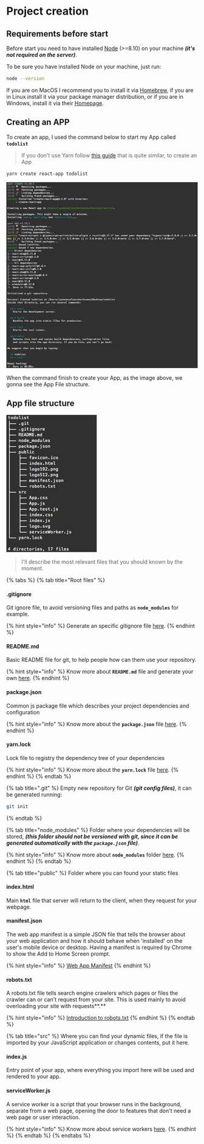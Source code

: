 # Project creation

## Requirements before start

Before start you need to have installed [Node](https://nodejs.org/es/) \(&gt;=8.10\) on your machine _**\(it's not required on the server\)**_.

To be sure you have installed Node on your machine, just run:

```bash
node --version
```

If you are on MacOS I recommend you to install it via [Homebrew](https://brew.sh/index_es), if you are in Linux install it via your package manager distribution, or if you are in Windows, install it via their [Homepage](https://nodejs.org/es/).

## Creating an APP

To create an app, I used the command below to start my App called **`todolist`**

> If you don't use Yarn follow [this guide](https://create-react-app.dev/docs/getting-started/) that is quite similar, to create an App

```bash
yarn create react-app todolist
```

![Output of the command to create an App with Yarn](.gitbook/assets/captura-de-pantalla-2019-10-28-a-la-s-7.56.23-p.-m..png)

When the command finish to create your App, as the image above, we gonna see the App File structure.

## App file structure

![App folder structure](.gitbook/assets/captura-de-pantalla-2019-10-28-a-la-s-9.12.47-p.-m..png)

> I'll describe the most relevant files that you should known by the moment.

{% tabs %}
{% tab title="Root files" %}
#### .gitignore

Git ignore file, to avoid versioning files and paths as **`node_modules`** for example.

{% hint style="info" %}
Generate an specific gitignore file [here](https://www.gitignore.io/).
{% endhint %}

#### README.md

Basic README file for git, to help people how can them use your repository.

{% hint style="info" %}
Know more about **`README.md`** file and generate your own [here](https://www.makeareadme.com/).
{% endhint %}

#### package.json

Common js package file which describes your project dependencies and configuration

{% hint style="info" %}
Know more about the **`package.json`** file [here](https://docs.npmjs.com/files/package.json).
{% endhint %}

#### yarn.lock

Lock file to registry the dependency tree of your dependencies

{% hint style="info" %}
Know more about the **`yarn.lock`** file [here](https://yarnpkg.com/lang/en/docs/yarn-lock/).
{% endhint %}
{% endtab %}

{% tab title=".git" %}
Empty new repository for Git _**\(git config files\)**_, it can be generated running:

```bash
git init
```
{% endtab %}

{% tab title="node\_modules" %}
Folder where your dependencies will be stored, _**\(this folder should not be versioned with git, since it can be generated automatically with the `package.json` file\)**_.

{% hint style="info" %}
Know more about **`node_modules`** folder [here](https://docs.npmjs.com/files/folders.html#node-modules).
{% endhint %}
{% endtab %}

{% tab title="public" %}
Folder where you can found your static files

#### index.html

Main **`html`** file that server will return to the client, when they request for your webpage.

#### manifest.json

The web app manifest is a simple JSON file that tells the browser about your web application and how it should behave when 'installed' on the user's mobile device or desktop. Having a manifest is required by Chrome to show the Add to Home Screen prompt.

{% hint style="info" %}
[Web App Manifest](https://developers.google.com/web/fundamentals/web-app-manifest)
{% endhint %}

#### robots.txt

A robots.txt file tells search engine crawlers which pages or files the crawler can or can't request from your site. This is used mainly to avoid overloading your site with requests**.**

{% hint style="info" %}
[Introduction to robots.txt](https://support.google.com/webmasters/answer/6062608?hl=en)
{% endhint %}
{% endtab %}

{% tab title="src" %}
Where you can find your dynamic files, if the file is imported by your JavaScript application or changes contents, put it here.

#### index.js

Entry point of your app, where everything you import here will be used and rendered to your app.

#### serviceWorker.js

A service worker is a script that your browser runs in the background, separate from a web page, opening the door to features that don't need a web page or user interaction.

{% hint style="info" %}
Know more about service workers [here](https://developers.google.com/web/fundamentals/primers/service-workers/).
{% endhint %}
{% endtab %}
{% endtabs %}




